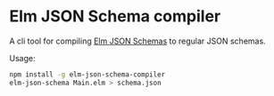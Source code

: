 # Elm JSON Schema compiler

A cli tool for compiling [Elm JSON Schemas](https://github.com/NoRedInk/json-elm-schema) to regular JSON schemas.

Usage:

```sh
npm install -g elm-json-schema-compiler
elm-json-schema Main.elm > schema.json
```
